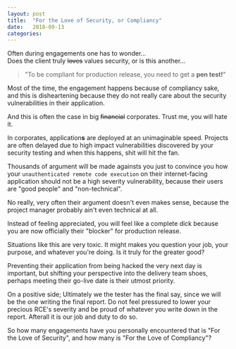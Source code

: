 ```yaml
---
layout: post
title:  "For the Love of Security, or Compliancy"
date:   2018-09-13 
categories: 
---
```

Often during engagements one has to wonder...<br>
Does the client truly <s>loves</s> values security, or is this another...
>"To be compliant for production release, you need to get a <b>pen test!</b>" 

Most of the time, the engagement happens because of compliancy sake, and this is disheartening because they do not really care about the security vulnerabilities in their application.

And this is often the case in big <s>financial</s> corporates. Trust me, you will hate it.

In corporates, application<b>s</b> are deployed at an unimaginable speed. Projects are often delayed due to high impact vulnerabilities discovered by your security testing and when this happens, shit will hit the fan.

Thousands of argument will be made againsts you just to convince you how your `unauthenticated remote code execution` on their internet-facing application should not be a high severity vulnerability, because their users are "good people" and "non-technical".

No really, very often their argument doesn't even makes sense, because the project manager probably ain't even technical at all.

Instead of feeling appreciated, you will feel like a complete dick because you are now officially their "blocker" for production release. 

Situations like this are very toxic. It might makes you question your job, your purpose, and whatever you're doing. Is it truly for the greater good? 

Preventing their application from being hacked the very next day is important, but shifting your perspective into the delivery team shoes, perhaps meeting their go-live date is their utmost priority.

On a positive side; Ultimately we the tester has the final say, since we will be the one writing the final report. Do not feel pressured to lower your precious RCE's severity and be proud of whatever you write down in the report. Afterall it is our job and duty to do so.

So how many engagements have you personally encountered that is "For the Love of Security", and how many is "For the Love of Compliancy"?
